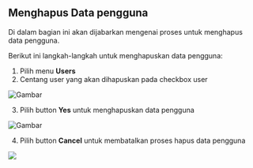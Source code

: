 ## **Menghapus Data pengguna**

Di dalam bagian ini akan dijabarkan mengenai proses untuk menghapus data pengguna.

Berikut ini langkah-langkah untuk menghapuskan data pengguna:

1. Pilih menu **Users**
2. Centang user yang akan dihapuskan pada checkbox user

![Gambar](_screenshot/.png/?sanitize=true)

3. Pilih button **Yes** untuk menghapuskan data pengguna

![Gambar](_screenshot/.png/?sanitize=true)

4. Pilih button **Cancel** untuk membatalkan proses hapus data pengguna

![](media/ed4bb24f0ab779854611e98eb5fe1d69.jpg)
